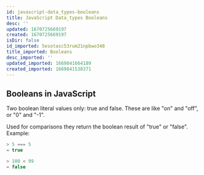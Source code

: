 ```yaml
---
id: javascript-data_types-booleans
title: JavaScript Data_types Booleans
desc: ''
updated: 1670725669197
created: 1670725669197
isDir: false
id_imported: 5esotasc53rum21npbwo348
title_imported: Booleans
desc_imported: ''
updated_imported: 1669841664189
created_imported: 1669841538371
---
```

## Booleans in JavaScript

Two boolean literal values only: true and false.
These are like "on" and "off", or "0" and "-1".

Used for comparisons they return the boolean result of "true" or "false".
Example:
```js 
> 5 === 5
= true

> 100 < 99
= false
```